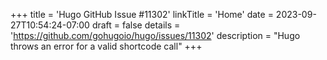 +++
title = 'Hugo GitHub Issue #11302'
linkTitle = 'Home'
date = 2023-09-27T10:54:24-07:00
draft = false
details = 'https://github.com/gohugoio/hugo/issues/11302'
description = "Hugo throws an error for a valid shortcode call"
+++
